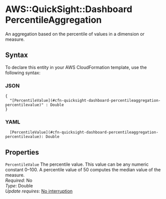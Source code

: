# AWS::QuickSight::Dashboard PercentileAggregation<a name="aws-properties-quicksight-dashboard-percentileaggregation"></a>

An aggregation based on the percentile of values in a dimension or measure\.

## Syntax<a name="aws-properties-quicksight-dashboard-percentileaggregation-syntax"></a>

To declare this entity in your AWS CloudFormation template, use the following syntax:

### JSON<a name="aws-properties-quicksight-dashboard-percentileaggregation-syntax.json"></a>

```
{
  "[PercentileValue](#cfn-quicksight-dashboard-percentileaggregation-percentilevalue)" : Double
}
```

### YAML<a name="aws-properties-quicksight-dashboard-percentileaggregation-syntax.yaml"></a>

```
  [PercentileValue](#cfn-quicksight-dashboard-percentileaggregation-percentilevalue): Double
```

## Properties<a name="aws-properties-quicksight-dashboard-percentileaggregation-properties"></a>

`PercentileValue`  <a name="cfn-quicksight-dashboard-percentileaggregation-percentilevalue"></a>
The percentile value\. This value can be any numeric constant 0–100\. A percentile value of 50 computes the median value of the measure\.  
*Required*: No  
*Type*: Double  
*Update requires*: [No interruption](https://docs.aws.amazon.com/AWSCloudFormation/latest/UserGuide/using-cfn-updating-stacks-update-behaviors.html#update-no-interrupt)